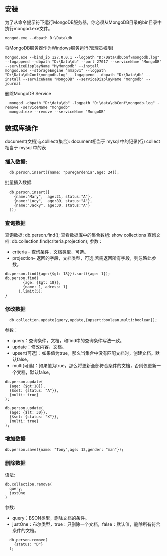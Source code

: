 ## 安装

为了从命令提示符下运行MongoDB服务器，你必须从MongoDB目录的bin目录中执行mongod.exe文件。

    mongod.exe --dbpath D:\Data\db

将MongoDB服务器作为Windows服务运行(管理员权限)

    mongod.exe --bind_ip 127.0.0.1 --logpath "D:\Data\dbConf\mongodb.log" --logappend --dbpath "D:\Data\db" --port 27017 --serviceName "MongoDB" --serviceDisplayName "MyMongodb" --install
    mongod.exe --storageEngine "mmapv1" --logpath "D:\Data\dbConf\mongodb.log" --logappend --dbpath "D:\Data\db" --install --serviceName "MongoDB" --serviceDisplayName "mongodb" --journal

删除MongoDB Service
```
  mongod -dbpath "D:\data\db" -logpath "D:\data\dbConf\mongodb.log" -remove -serviceName "mongodb"
  mongod.exe --remove --serviceName "MongoDB"
```

## 数据库操作

document(文档)与colllect(集合):
  document相当于 mysql 中的记录(行)
  collect相当于 mysql 中的表

### 插入数据:

```
  db.person.insert({name: "puregardenia",age: 24});
```
批量插入数据:
```
  db.person.insert([
    {name:"Mary",  age:21, status:"A"},
    {name:"Lucy",  age:89, status:"A"},
    {name:"Jacky", age:30, status:"A"}
  ]);
```

### 查询数据

查询数据:
  db.person.find();
查看数据库中的集合数组:
  show collections
查询文档:
  db.collection.find(criteria,projection);
参数：
- criteria – 查询条件，文档类型，可选。
- projection– 返回的字段，文档类型，可选,若需返回所有字段，则忽略此参数。
```
db.person.find({age:{$gt: 18}}).sort({age: 1});
db.person.find(
        {age: {$gt: 18}},
        {name: 1, adress: 1}
      ).limit(5);
}
```

### 修改数据

```
  db.collection.update(query,update,{upsert:boolean,multi:boolean});
```
参数：
- query：查询条件，文档，和find中的查询条件写法一致。
- update：修改内容，文档。
- upsert(可选)：如果值为true，那么当集合中没有匹配文档时，创建文档。默认false。
- multi(可选)：如果值为true，那么将更新全部符合条件的文档，否则仅更新一个文档，默认false。
```
db.person.update(
  {age: {$gt:18}},
  {$set: {status: "A"}},
  {multi: true}
);

db.person.update(
  {age: {$lt: 30}},
  {$set: {status: "X"}},
  {multi: true}
);
```

### 增加数据

```
db.person.save({name: "Tony",age: 12,gender: "man"});
```

### 删除数据
语法:
```
db.collection.remove(
  query,
  justOne
)
```
参数:
- query：BSON类型，删除文档的条件。
- justOne：布尔类型，true：只删除一个文档，false：默认值，删除所有符合条件的文档。

```
  db.person.remove(
    {status: "D"}
  );
```

